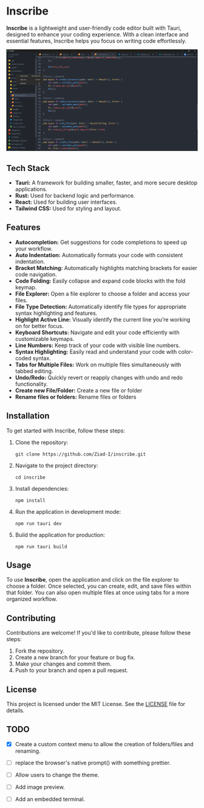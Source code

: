 # Inscribe

**Inscribe** is a lightweight and user-friendly code editor built with Tauri, designed to enhance your coding experience. With a clean interface and essential features, Inscribe helps you focus on writing code effortlessly.

![Inscribe Screenshot](screenshots/sc1.png)


## Tech Stack

- **Tauri:** A framework for building smaller, faster, and more secure desktop applications.
- **Rust:**  Used for backend logic and performance.
- **React:** Used for building user interfaces.
- **Tailwind CSS:** Used for styling and layout.

## Features

- **Autocompletion:** Get suggestions for code completions to speed up your workflow.
- **Auto Indentation:** Automatically formats your code with consistent indentation.
- **Bracket Matching:** Automatically highlights matching brackets for easier code navigation.
- **Code Folding:** Easily collapse and expand code blocks with the fold keymap.
- **File Explorer:** Open a file explorer to choose a folder and access your files.
- **File Type Detection:** Automatically identify file types for appropriate syntax highlighting and features.
- **Highlight Active Line:** Visually identify the current line you’re working on for better focus.
- **Keyboard Shortcuts:** Navigate and edit your code efficiently with customizable keymaps.
- **Line Numbers:** Keep track of your code with visible line numbers.
- **Syntax Highlighting:** Easily read and understand your code with color-coded syntax.
- **Tabs for Multiple Files:** Work on multiple files simultaneously with tabbed editing.
- **Undo/Redo:** Quickly revert or reapply changes with undo and redo functionality.
- **Create new File/Folder:** Create a new file or folder
- **Rename files or folders:** Rename files or folders


## Installation

To get started with Inscribe, follow these steps:

1. Clone the repository:
   ```
   git clone https://github.com/Ziad-I/inscribe.git
   ```

2. Navigate to the project directory:
   ```
   cd inscribe
   ```

3. Install dependencies:
   ```
   npm install
   ```

4. Run the application in development mode:
   ```
   npm run tauri dev
   ```

5. Build the application for production:
   ```
   npm run tauri build
   ```

## Usage

To use **Inscribe**, open the application and click on the file explorer to choose a folder. Once selected, you can create, edit, and save files within that folder. You can also open multiple files at once using tabs for a more organized workflow.

## Contributing

Contributions are welcome! If you'd like to contribute, please follow these steps:

1. Fork the repository.
2. Create a new branch for your feature or bug fix.
3. Make your changes and commit them.
4. Push to your branch and open a pull request.

## License

This project is licensed under the MIT License. See the [LICENSE](LICENSE) file for details.

## TODO

- [x] Create a custom context menu to allow the creation of folders/files and renaming.
- [ ] replace the browser's native prompt() with something prettier.
- [ ] Allow users to change the theme.
- [ ] Add image preview.
- [ ] Add an embedded terminal.

